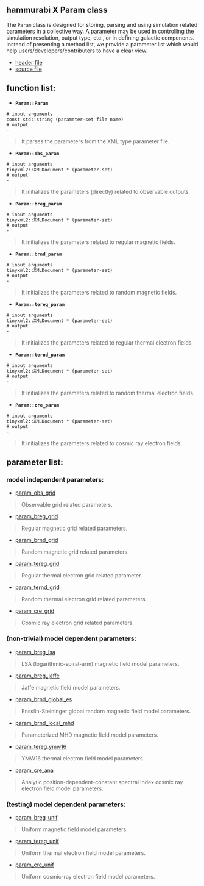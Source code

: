 ## hammurabi X Param class

The ``Param`` class is designed for storing, parsing and using simulation related parameters in a collective way.
A parameter may be used in controlling the simulation resolution, output type, etc., or in defining galactic components.
Instead of presenting a method list, we provide a parameter list which would help users/developers/contributers to have a clear view.

- [header file](https://github.com/hammurabi-dev/hammurabiX/tree/master/include/param.h)
- [source file](https://github.com/hammurabi-dev/hammurabiX/tree/master/source/param/param.cc)

## function list:

- **``Param::Param``**
```
# input arguments
const std::string (parameter-set file name)
# output
-
```
> It parses the parameters from the XML type parameter file.

- **``Param::obs_param``**
```
# input arguments
tinyxml2::XMLDocument * (parameter-set)
# output
-
```
> It initializes the parameters (directly) related to observable outputs.

- **``Param::breg_param``**
```
# input arguments
tinyxml2::XMLDocument * (parameter-set)
# output
-
```
> It initializes the parameters related to regular magnetic fields.

- **``Param::brnd_param``**
```
# input arguments
tinyxml2::XMLDocument * (parameter-set)
# output
-
```
> It initializes the parameters related to random magnetic fields.

- **``Param::tereg_param``**
```
# input arguments
tinyxml2::XMLDocument * (parameter-set)
# output
-
```
> It initializes the parameters related to regular thermal electron fields.

- **``Param::ternd_param``**
```
# input arguments
tinyxml2::XMLDocument * (parameter-set)
# output
-
```
> It initializes the parameters related to random thermal electron fields.

- **``Param::cre_param``**
```
# input arguments
tinyxml2::XMLDocument * (parameter-set)
# output
-
```
> It initializes the parameters related to cosmic ray electron fields.

## parameter list:

### model independent parameters:

- [param_obs_grid](./param_obs_grid.md)
> Observable grid related parameters.

- [param_breg_grid](./param_breg_grid.md)
> Regular magnetic grid related parameters.

- [param_brnd_grid](./param_brnd_grid.md)
> Random magnetic grid related parameters.

- [param_tereg_grid](./param_tereg_grid.md)
> Regular thermal electron grid related parameter.

- [param_ternd_grid](./param_ternd_grid.md)
> Random thermal electron grid related parameters.

- [param_cre_grid](./param_cre_grid.md)
> Cosmic ray electron grid related parameters.

### (non-trivial) model dependent parameters:

- [param_breg_lsa](./param_breg_lsa.md)
> LSA (logarithmic-spiral-arm) magnetic field model parameters.

- [param_breg_jaffe](./param_breg_jaffe.md)
> Jaffe magnetic field model parameters.

- [param_brnd_global_es](./param_brnd_global_es.md)
> Ensslin-Steininger global random magnetic field model parameters.

- [param_brnd_local_mhd](./param_brnd_local_mhd.md)
> Parameterized MHD magnetic field model parameters.

- [param_tereg_ymw16](./param_tereg_ymw16.md)
> YMW16 thermal electron field model parameters.

- [param_cre_ana](./param_cre_ana.md)
> Analytic position-dependent-constant spectral index cosmic ray electron field model parameters.

### (testing) model dependent parameters:

- [param_breg_unif](./param_breg_unif.md)
> Uniform magnetic field model parameters.

- [param_tereg_unif](./param_tereg_unif.md)
> Uniform thermal electron field model parameters.

- [param_cre_unif](./param_cre_unif.md)
> Uniform cosmic-ray electron field model parameters.
